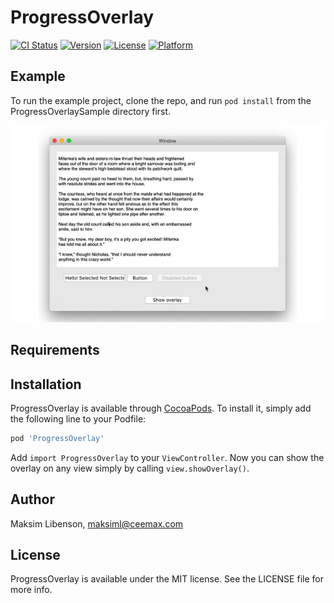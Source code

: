# ProgressOverlay

[![CI Status](https://img.shields.io/travis/maksiml@ceemax.com/ProgressOverlay.svg?style=flat)](https://travis-ci.org/maksiml@ceemax.com/ProgressOverlay)
[![Version](https://img.shields.io/cocoapods/v/ProgressOverlay.svg?style=flat)](https://cocoapods.org/pods/ProgressOverlay)
[![License](https://img.shields.io/cocoapods/l/ProgressOverlay.svg?style=flat)](https://cocoapods.org/pods/ProgressOverlay)
[![Platform](https://img.shields.io/cocoapods/p/ProgressOverlay.svg?style=flat)](https://cocoapods.org/pods/ProgressOverlay)


## Example

To run the example project, clone the repo, and run `pod install` from the ProgressOverlaySample directory first.

![sample](https://github.com/maksiml/progressoverlay/blob/master/Media/sample.gif "Overlay Sample")

## Requirements

## Installation

ProgressOverlay is available through [CocoaPods](https://cocoapods.org). To install
it, simply add the following line to your Podfile:

```ruby
pod 'ProgressOverlay'
```

Add `import ProgressOverlay` to your `ViewController`. Now you can show the overlay on any view simply by calling `view.showOverlay()`.

## Author

Maksim Libenson, maksiml@ceemax.com

## License

ProgressOverlay is available under the MIT license. See the LICENSE file for more info.

